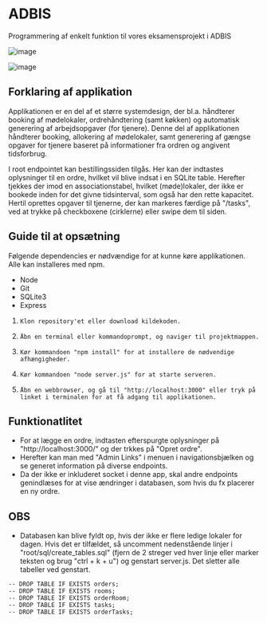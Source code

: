 # ADBIS
Programmering af enkelt funktion til vores eksamensprojekt i ADBIS

![image](https://github.com/Studiegruppe-11/ADBIS/assets/79728659/af327741-30b6-487d-a1de-4b71bab212b8)

![image](https://github.com/Studiegruppe-11/ADBIS/assets/79728659/f16985b6-8282-4a35-bcf5-f5d9ac0e9f40)

## Forklaring af applikation

Applikationen er en del af et større systemdesign, der bl.a. håndterer booking af mødelokaler, ordrehåndtering (samt køkken) og automatisk generering af arbejdsopgaver (for tjenere). Denne del af applikationen håndterer booking, allokering af mødelokaler, samt generering af gængse opgaver for tjenere baseret på informationer fra ordren og angivent tidsforbrug.

I root endpointet kan bestillingssiden tilgås. Her kan der indtastes oplysninger til en ordre, hvilket vil blive indsat i en SQLite table. Herefter tjekkes der imod en associationstabel, hvilket (møde)lokaler, der ikke er bookede inden for det givne tidsinterval, som også har den rette kapacitet. Hertil oprettes opgaver til tjenerne, der kan markeres færdige på "/tasks", ved at trykke på checkboxene (cirklerne) eller swipe dem til siden.

## Guide til at opsætning

Følgende dependencies er nødvændige for at kunne køre applikationen. Alle kan installeres med npm.

- Node
- Git
- SQLite3
- Express

1.     Klon repository'et eller download kildekoden.
2.     Åbn en terminal eller kommandoprompt, og naviger til projektmappen.
3.     Kør kommandoen "npm install" for at installere de nødvendige afhængigheder.
4.     Kør kommandoen "node server.js" for at starte serveren.
5.     Åbn en webbrowser, og gå til "http://localhost:3000" eller tryk på linket i terminalen for at få adgang til applikationen.

## Funktionatlitet

* For at lægge en ordre, indtasten efterspurgte oplysninger på "http://localhost:3000/" og der trkkes på "Opret ordre".
* Herefter kan man med "Admin Links" i menuen i navigationsbjælken og se generet information på diverse endpoints.
* Da der ikke er inkluderet socket i denne app, skal andre endpoints genindlæses for at vise ændringer i databasen, som hvis du fx placerer en ny ordre.

## OBS
* Databasen kan blive fyldt op, hvis der ikke er flere ledige lokaler for dagen. Hvis det er tilfældet, så uncomment nedenstående linjer i "root/sql/create_tables.sql" (fjern de 2 streger ved hver linje eller marker teksten og brug "ctrl + k + u") og genstart server.js. Det sletter alle tabeller ved genstart.

```
-- DROP TABLE IF EXISTS orders;
-- DROP TABLE IF EXISTS rooms;
-- DROP TABLE IF EXISTS orderRoom;
-- DROP TABLE IF EXISTS tasks;
-- DROP TABLE IF EXISTS orderTasks;
```

